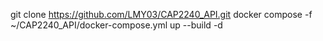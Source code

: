 git clone https://github.com/LMY03/CAP2240_API.git
docker compose -f ~/CAP2240_API/docker-compose.yml up --build -d